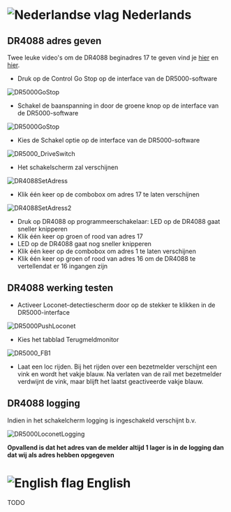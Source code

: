 # ![Nederlandse vlag](../images/nl.gif) Nederlands
## DR4088 adres geven
Twee leuke video's om de DR4088 beginadres 17 te geven vind je [hier](https://www.youtube.com/watch?v=5ghAUfvjuvw) en [hier](https://www.youtube.com/watch?v=1XlbdtUaOn8).

* Druk op de Control Go Stop op de interface van de DR5000-software

![DR5000GoStop](./images/DR5000GoStop.png)

* Schakel de baanspanning in door de groene knop op de interface van de DR5000-software

![DR5000GoStop](./images/DR5000PowerOnOff.png)

* Kies de Schakel optie op de interface van de DR5000-software

![DR5000_DriveSwitch](./images/DR5000_DriveSwitch.png)

* Het schakelscherm zal verschijnen

![DR4088SetAdress](./images/DR4088SetAdress.png)

* Klik één keer op de combobox om adres 17 te laten verschijnen

![DR4088SetAdress2](./images/DR4088SetAdress2.png)

* Druk op DR4088 op programmeerschakelaar: LED op de DR4088 gaat sneller knipperen
* Klik één keer op groen of rood van adres 17
* LED op de DR4088 gaat nog sneller knipperen
* Klik één keer op de combobox om adres 1 te laten verschijnen
* Klik één keer op groen of rood van adres 16 om de DR4088 te vertellendat er 16 ingangen zijn


## DR4088 werking testen

* Activeer Loconet-detectiescherm door op de stekker te klikken in de DR5000-interface

![DR5000PushLoconet](./images/DR5000PushLoconet.png)

* Kies het tabblad Terugmeldmonitor

![DR5000_FB1](./images/DR5000_FB1.png)

* Laat een loc rijden. Bij het rijden over een bezetmelder verschijnt een vink en wordt het vakje blauw. Na verlaten van de rail met bezetmelder verdwijnt de vink, maar blijft het laatst geactiveerde vakje blauw.


## DR4088 logging

Indien in het schakelcherm logging is ingeschakeld verschijnt b.v.

![DR5000LoconetLogging](./images/DR5000LoconetLogging.png)

**Opvallend is dat het adres van de melder altijd 1 lager is in de logging dan dat wij als adres hebben opgegeven**

# ![English flag](../images/gb.gif) English

TODO
